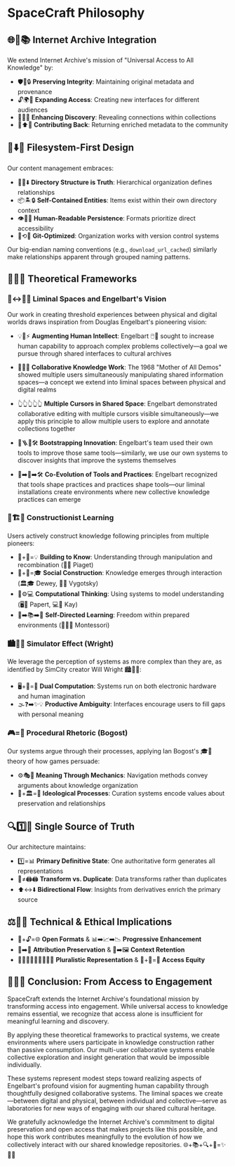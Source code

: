 # SpaceCraft Philosophy

## 🌐🔗📚 Internet Archive Integration

We extend Internet Archive's mission of "Universal Access to All Knowledge" by:

- 🛡️💾🔒 **Preserving Integrity**: Maintaining original metadata and provenance
- 🔓🌍👐 **Expanding Access**: Creating new interfaces for different audiences
- 🔎🧩✨ **Enhancing Discovery**: Revealing connections within collections
- 🔄⬆️🎁 **Contributing Back**: Returning enriched metadata to the community

## 📂⬇️📁 Filesystem-First Design

Our content management embraces:

- 🌲📁⬇️ **Directory Structure is Truth**: Hierarchical organization defines relationships
- 📦🏝️🔒 **Self-Contained Entities**: Items exist within their own directory context
- 👁️📄🧠 **Human-Readable Persistence**: Formats prioritize direct accessibility
- 🔀⟲🔄 **Git-Optimized**: Organization works with version control systems

Our big-endian naming conventions (e.g., `download_url_cached`) similarly make relationships apparent through grouped naming patterns.

## 🧠💭🔬 Theoretical Frameworks

### 🚪↔️🚶‍♀️ Liminal Spaces and Engelbart's Vision

Our work in creating threshold experiences between physical and digital worlds draws inspiration from Douglas Engelbart's pioneering vision:

- 💡🧠⚡ **Augmenting Human Intellect**: Engelbart 🖱️🔮 sought to increase human capability to approach complex problems collectively—a goal we pursue through shared interfaces to cultural archives
  
- 👥🤝👥 **Collaborative Knowledge Work**: The 1968 "Mother of All Demos" showed multiple users simultaneously manipulating shared information spaces—a concept we extend into liminal spaces between physical and digital realms
  
- 👆👆👆👆👆 **Multiple Cursors in Shared Space**: Engelbart demonstrated collaborative editing with multiple cursors visible simultaneously—we apply this principle to allow multiple users to explore and annotate collections together
  
- 🥾🪜🔄🛠️ **Bootstrapping Innovation**: Engelbart's team used their own tools to improve those same tools—similarly, we use our own systems to discover insights that improve the systems themselves
  
- 🌱➡️🌳➡️🛠️ **Co-Evolution of Tools and Practices**: Engelbart recognized that tools shape practices and practices shape tools—our liminal installations create environments where new collective knowledge practices can emerge

### 🧱🏗️👐 Constructionist Learning

Users actively construct knowledge following principles from multiple pioneers:

- 🧠+🧱=💡 **Building to Know**: Understanding through manipulation and recombination (🧩👶 Piaget)
- 👤+👥=🎓 **Social Construction**: Knowledge emerges through interaction (🏛️🎓 Dewey, 🤝🧠 Vygotsky)
- 🤖⚙️💻 **Computational Thinking**: Using systems to model understanding (🖥️🐢 Papert, 💻🦄 Kay)
- 👶➡️📚➡️🧠 **Self-Directed Learning**: Freedom within prepared environments (👩‍🏫🎯 Montessori)

### 🏙️💭✨ Simulator Effect (Wright)

We leverage the perception of systems as more complex than they are, as identified by SimCity creator Will Wright 🏙️👨‍💻:

- 🖥️+🧠=🌌 **Dual Computation**: Systems run on both electronic hardware and human imagination
- 🌫️❓➡️✨💡 **Productive Ambiguity**: Interfaces encourage users to fill gaps with personal meaning

### 🎮=💬 Procedural Rhetoric (Bogost)

Our systems argue through their processes, applying Ian Bogost's 🎓🎲 theory of how games persuade:

- ⚙️🎭🔧 **Meaning Through Mechanics**: Navigation methods convey arguments about knowledge organization
- 🧩+🏛️=💬 **Ideological Processes**: Curation systems encode values about preservation and relationships

## 🔍1️⃣💫 Single Source of Truth

Our architecture maintains:

- 1️⃣=📊 **Primary Definitive State**: One authoritative form generates all representations
- 🔄≠🖨️🖨️ **Transform vs. Duplicate**: Data transforms rather than duplicates
- ⬆️↔️⬇️ **Bidirectional Flow**: Insights from derivatives enrich the primary source

## ⚖️👨‍⚖️ Technical & Ethical Implications

- 📄+🔓=🌐 **Open Formats** & 📊➡️📈➡️📉 **Progressive Enhancement**
- 👑➡️👑 **Attribution Preservation** & 🧩➡️🖼️ **Context Retention**
- 👨‍👩‍👧‍👦🌈👨‍👨‍👧‍👧 **Pluralistic Representation** & 🤲+🔑=👐 **Access Equity**

## 🌟💫🎯 Conclusion: From Access to Engagement

SpaceCraft extends the Internet Archive's foundational mission by transforming access into engagement. While universal access to knowledge remains essential, we recognize that access alone is insufficient for meaningful learning and discovery.

By applying these theoretical frameworks to practical systems, we create environments where users participate in knowledge construction rather than passive consumption. Our multi-user collaborative systems enable collective exploration and insight generation that would be impossible individually.

These systems represent modest steps toward realizing aspects of Engelbart's profound vision for augmenting human capability through thoughtfully designed collaborative systems. The liminal spaces we create—between digital and physical, between individual and collective—serve as laboratories for new ways of engaging with our shared cultural heritage.

We gratefully acknowledge the Internet Archive's commitment to digital preservation and open access that makes projects like this possible, and hope this work contributes meaningfully to the evolution of how we collectively interact with our shared knowledge repositories. 🌐+📚+🔍+🤝=✨🌈🚀 
